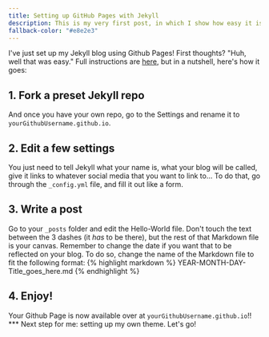 ```yaml
--- 
title: Setting up GitHub Pages with Jekyll 
description: This is my very first post, in which I show how easy it is to get a first version of a blog up with Github Pages and Jekyll Now. 
fallback-color: "#e8e2e3"
---
```


I've just set up my Jekyll blog using Github Pages! First thoughts? "Huh, well that was easy." Full instructions are [here](https://github.com/barryclark/jekyll-now), but in a nutshell, here's how it 
goes:
## 1. Fork a preset Jekyll repo
And once you have your own repo, go to the Settings and rename it to `yourGithubUsername.github.io`.
## 2. Edit a few settings
You just need to tell Jekyll what your name is, what your blog will be called, give it links to whatever social 
media that you want to link to... To do that, go through the `_config.yml` file, and fill it out like a form. <!-- 
More -->
## 3. Write a post
Go to your `_posts` folder and edit the Hello-World file. Don't touch the text between the 3 dashes (it *has* to be 
there), but the rest of that Markdown file is your canvas. Remember to change the date if you want that to be 
reflected on your blog. To do so, change the name of the Markdown file to fit the following format: {% highlight 
markdown %}
    YEAR-MONTH-DAY-Title_goes_here.md {% endhighlight %}
## 4. Enjoy!
Your Github Page is now available over at `yourGithubUsername.github.io`!! *** Next step for me: setting up my own 
theme. Let's go!
